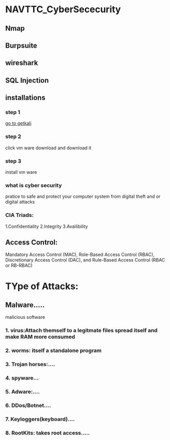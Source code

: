 # NAVTTC_CyberSececurity
## Nmap
## Burpsuite
## wireshark
## SQL Injection 
## installations
### step 1
[go to getkali](https://www.kali.org/)
### step 2
click vm ware download and download it
### step 3 
install vm ware


### what is cyber security
pratice to safe and protect your computer system from digital theft and or digital attacks
### CIA Triads:
1.Confidentiality 
2.Integrity 
3.Availibility
## Access Control:
Mandatory Access Control (MAC), Role-Based Access Control (RBAC), Discretionary Access Control (DAC), and Rule-Based Access Control (RBAC or RB-RBAC)

# TYpe of Attacks:
## Malware.....
malicious software
### 1. virus:Attach themself to a legitmate files spread itself and make RAM more consumed
### 2. worms: itself a standalone program
### 3. Trojan horses:.... 
### 4. spyware...
### 5. Adware:....
### 6. DDos/Botnet....
### 7. Keyloggers(keyboard)....
### 8. RootKits: takes root access.....


